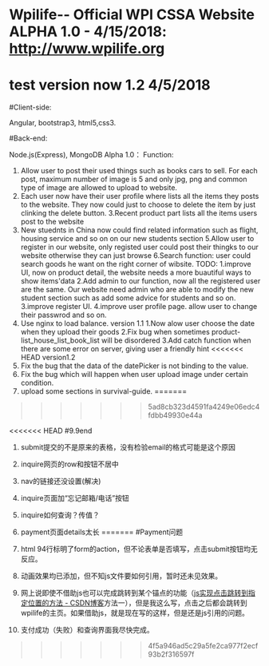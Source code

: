 # Wpilife-- Official WPI CSSA Website ALPHA 1.0 - 4/15/2018: http://www.wpilife.org
# test version now 1.2 4/5/2018
#Client-side:

Angular, bootstrap3, html5,css3.

#Back-end:

Node.js(Express), MongoDB
Alpha 1.0：
Function:
1. Allow user to post their used things such as books cars to sell. For each post, maximum number of image is 5 and only jpg, png and common type of image are allowed to upload to website.
2. Each user now have their user profile where lists all the items they posts to the website. They now could just to choose to delete the item by just clinking the delete button.
3.Recent product part lists all the items users post to the website
3. New stuednts in China now could find related information such as flight, housing service and so on on our new students section
5.Allow user to register in our website, only registed user could post their thingks to our website otherwise they can just browse
6.Search function: user could search goods he want on the right corner of wibsite.
TODO:
1.improve UI, now on product detail, the website needs a more buautiful ways to show items'data
2.Add admin to our function, now all the registered user are the same. Our website need admin who are able to modify the new student section such as add some advice for students and so on.
3.improve register UI.
4.improve user profile page. allow user to change their passwrod and so on.
4. Use nginx to load balance.
version 1.1
1.Now alow user choose the date when they upload their goods
2.Fix bug when sometimes product-list_house_list_book_list will be disordered
3.Add catch function when there are some error on server, giving user a friendly hint
<<<<<<< HEAD
version1.2
5. Fix the bug that the data of the datePicker is not binding to the value.
6. Fix the bug which will happen when user upload image under certain condition.
7. upload some sections in survival-guide.
=======
> > > > > > > 5ad8cb323d4591fa4249e06edc4fdbb49930e44a  



<<<<<<< HEAD
 #9.9end

1. submit提交的不是原来的表格，没有检验email的格式可能是这个原因
2. inquire网页的row和按钮不居中
3. nav的链接还没设置(解决)
4. inquire页面加“忘记邮箱/电话”按钮
5. inquire如何查询？传值？
6. payment页面details太长
=======
 #Payment问题

1. html 94行标明了form的action，但不论表单是否填写，点击submit按钮均无反应。
2. 动画效果均已添加，但不知js文件要如何引用，暂时还未见效果。
3. 网上说即使不借助js也可以完成跳转到某个锚点的功能（[js实现点击跳转到指定位置的方法 - CSDN博客](https://blog.csdn.net/web_callBack/article/details/70142556)方法一），但是我这么写，点击之后都会跳转到wpilife的主页。如果借助js，就是现在写的这样，但是还是js引用的问题。
4. 支付成功（失败）和查询界面我尽快完成。
>>>>>>> 4f5a946ad5c29a5fe2ca977f2ecf93b2f316597f
